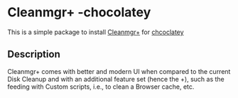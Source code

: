 # Cleanmgr+ -chocolatey
This is a simple package to install [Cleanmgr+](https://github.com/builtbybel/CleanmgrPlus) for [chcoclatey](https://chocolatey.org/)

## Description
Cleanmgr+ comes with better and modern UI when compared to the current Disk Cleanup and with an additional feature set (hence the +), such as the feeding with Custom scripts, i.e., to clean a Browser cache, etc.